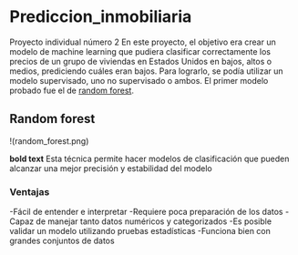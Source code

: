 #  Prediccion_inmobiliaria
Proyecto individual número 2
En este proyecto, el objetivo era crear un modelo de machine learning que pudiera clasificar correctamente los precios de un grupo de viviendas en Estados Unidos en bajos, altos o medios, prediciendo cuáles eran bajos. Para lograrlo, se podía utilizar un modelo supervisado, uno no supervisado o ambos.
El primer modelo probado fue el de [random forest](https://scikit-learn.org/stable/modules/generated/sklearn.ensemble.RandomForestClassifier.html). 
##  Random forest
!(random_forest.png)

**bold text** Esta técnica permite hacer modelos de clasificación que pueden alcanzar una mejor precisión y estabilidad del modelo
### Ventajas
-Fácil de entender e interpretar
-Requiere poca preparación de los datos
-Capaz de manejar tanto datos numéricos y categorizados
-Es posible validar un modelo utilizando pruebas estadísticas
-Funciona bien con grandes conjuntos de datos
